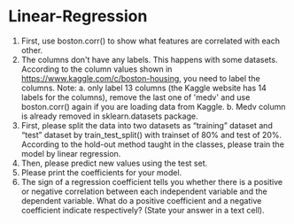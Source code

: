 # Linear-Regression
1. First, use boston.corr() to show what features are correlated with each other.
2. The columns don't have any labels. This happens with some datasets. According to the
column values shown in https://www.kaggle.com/c/boston-housing, you need to label the
columns.
Note:
a. only label 13 columns (the Kaggle website has 14 labels for the columns), remove
the last one of 'medv' and use boston.corr() again if you are loading data from
Kaggle.
b. Medv column is already removed in sklearn.datasets package.
3. First, please split the data into two datasets as “training” dataset and “test” dataset by
train_test_split() with trainset of 80% and test of 20%. According to the hold-out method
taught in the classes, please train the model by linear regression.
4. Then, please predict new values using the test set.
5. Please print the coefficients for your model.
6. The sign of a regression coefficient tells you whether there is a positive or negative
correlation between each independent variable and the dependent variable. What do a
positive coefficient and a negative coefficient indicate respectively? (State your answer in a
text cell).
